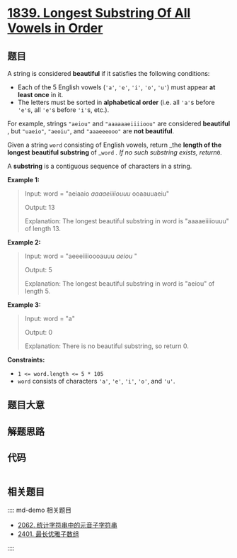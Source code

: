 # [1839. Longest Substring Of All Vowels in Order](https://leetcode.com/problems/longest-substring-of-all-vowels-in-order/)

## 题目

A string is considered **beautiful** if it satisfies the following conditions:

  * Each of the 5 English vowels (`'a'`, `'e'`, `'i'`, `'o'`, `'u'`) must appear **at least once** in it.
  * The letters must be sorted in **alphabetical order** (i.e. all `'a'`s before `'e'`s, all `'e'`s before `'i'`s, etc.).

For example, strings `"aeiou"` and `"aaaaaaeiiiioou"` are considered
**beautiful** , but `"uaeio"`, `"aeoiu"`, and `"aaaeeeooo"` are **not
beautiful**.

Given a string `word` consisting of English vowels, return _the **length of
the longest beautiful substring** of _`word` _. If no such substring exists,
return_`0`.

A **substring** is a contiguous sequence of characters in a string.



**Example 1:**

> Input: word = "aeiaaio _aaaaeiiiiouuu_ ooaauuaeiu"
> 
> Output: 13
> 
> Explanation: The longest beautiful substring in word is "aaaaeiiiiouuu" of length 13.

**Example 2:**

> Input: word = "aeeeiiiioooauuu _aeiou_ "
> 
> Output: 5
> 
> Explanation: The longest beautiful substring in word is "aeiou" of length 5.

**Example 3:**

> Input: word = "a"
> 
> Output: 0
> 
> Explanation: There is no beautiful substring, so return 0.

**Constraints:**

  * `1 <= word.length <= 5 * 105`
  * `word` consists of characters `'a'`, `'e'`, `'i'`, `'o'`, and `'u'`.


## 题目大意

## 解题思路

## 代码

```javascript

```

## 相关题目

:::: md-demo 相关题目
- [2062. 统计字符串中的元音子字符串](https://leetcode.com/problems/count-vowel-substrings-of-a-string)
- [2401. 最长优雅子数组](https://leetcode.com/problems/longest-nice-subarray)

::::
